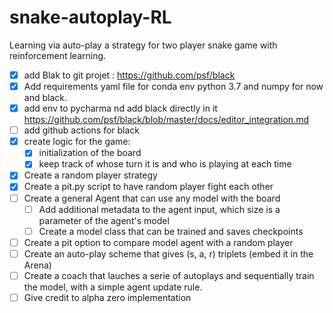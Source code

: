 # snake-autoplay-RL
Learning via auto-play a strategy for two player snake game with reinforcement learning. 


- [X] add Blak to git projet : https://github.com/psf/black
- [X] Add requirements yaml file for conda env python 3.7 and numpy for now and black.
- [X] add env to pycharma nd add black directly in it https://github.com/psf/black/blob/master/docs/editor_integration.md
- [ ] add github actions for black
- [X] create logic for the game:
  - [X] initialization of the board
  - [X] keep track of whose turn it is and who is playing at each time
- [X] Create a random player strategy
- [X] Create a pit.py script to have random player fight each other
- [ ] Create a general Agent that can use any model with the board
  - [ ] Add additional metadata to the agent input, which size is a parameter of the agent's model
  - [ ] Create a model class that can be trained and saves checkpoints
- [ ] Create a pit option to compare model agent with a random player
- [ ] Create an auto-play scheme that gives (s, a, r) triplets (embed it in the Arena)
- [ ] Create a coach that lauches a serie of autoplays and sequentially train the model, with a simple agent update rule.
- [ ] Give credit to alpha zero implementation
